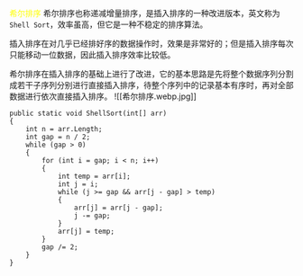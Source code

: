 
<span style="color:yellow; ">希尔排序</span>
希尔排序也称递减增量排序，是插入排序的一种改进版本，英文称为`Shell Sort`，效率虽高，但它是一种不稳定的排序算法。

插入排序在对几乎已经排好序的数据操作时，效果是非常好的；但是插入排序每次只能移动一位数据，因此插入排序效率比较低。

希尔排序在插入排序的基础上进行了改进，它的基本思路是先将整个数据序列分割成若干子序列分别进行直接插入排序，待整个序列中的记录基本有序时，再对全部数据进行依次直接插入排序。
![[希尔排序.webp.jpg]]
```
public static void ShellSort(int[] arr)
{
    int n = arr.Length;
    int gap = n / 2;
    while (gap > 0)
    {
        for (int i = gap; i < n; i++)
        {
            int temp = arr[i];
            int j = i;
            while (j >= gap && arr[j - gap] > temp)
            {
                arr[j] = arr[j - gap];
                j -= gap;
            }
            arr[j] = temp;
        }
        gap /= 2;
    }
}
```
